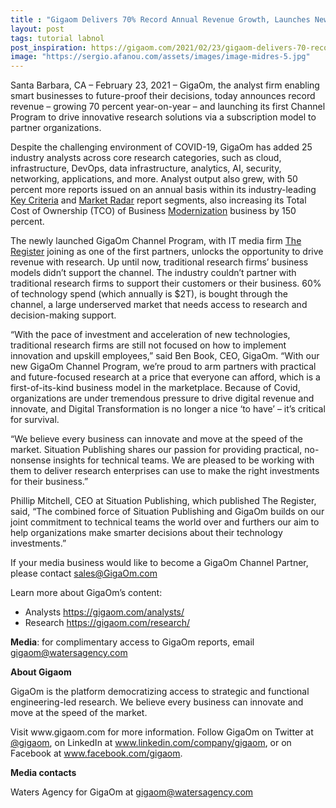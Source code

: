 ```yaml
---
title : "Gigaom Delivers 70% Record Annual Revenue Growth, Launches New Channel Program to Digital Enterprise and Business Markets"
layout: post
tags: tutorial labnol
post_inspiration: https://gigaom.com/2021/02/23/gigaom-delivers-70-record-annual-revenue-growth-launches-new-channel-program-to-digital-enterprise-and-business-markets/
image: "https://sergio.afanou.com/assets/images/image-midres-5.jpg"
---
```


<p>Santa Barbara, CA – February 23, 2021 – GigaOm, the analyst firm enabling smart businesses to future-proof their decisions, today announces record revenue – growing 70 percent year-on-year – and launching its first Channel Program to drive innovative research solutions via a subscription model to partner organizations.</p>
<p>Despite the challenging environment of COVID-19, GigaOm has added 25 industry analysts across core research categories, such as cloud, infrastructure, DevOps, data infrastructure, analytics, AI, security, networking, applications, and more. Analyst output also grew, with 50 percent more reports issued on an annual basis within its industry-leading <a href="https://gigaom.com/report/key-criteria-for-evaluating-data-virtualization/" target="_blank" rel="noopener noreferrer">Key Criteria</a> and <a href="https://gigaom.com/report/gigaom-radar-for-kubernetes-data-protection/" target="_blank" rel="noopener noreferrer">Market Radar</a> report segments, also increasing its Total Cost of Ownership (TCO) of Business <a href="https://gigaom.com/report/costs-and-benefits-of-net-application-migration-to-the-cloud/" target="_blank" rel="noopener noreferrer">Modernization</a> business by 150 percent.</p>
<p>The newly launched GigaOm Channel Program, with IT media firm <a href="https://www.theregister.com" target="_blank" rel="noopener noreferrer">The Register</a> joining as one of the first partners, unlocks the opportunity to drive revenue with research. Up until now, traditional research firms’ business models didn’t support the channel. The industry couldn’t partner with traditional research firms to support their customers or their business. 60% of technology spend (which annually is $2T), is bought through the channel, a large underserved market that needs access to research and decision-making support.</p>
<p>&#8220;With the pace of investment and acceleration of new technologies, traditional research firms are still not focused on how to implement innovation and upskill employees,&#8221; said Ben Book, CEO, GigaOm. &#8220;With our new GigaOm Channel Program, we’re proud to arm partners with practical and future-focused research at a price that everyone can afford, which is a first-of-its-kind business model in the marketplace. Because of Covid, organizations are under tremendous pressure to drive digital revenue and innovate, and Digital Transformation is no longer a nice &#8216;to have&#8217; &#8211; it’s critical for survival.</p>
<p>&#8220;We believe every business can innovate and move at the speed of the market. Situation Publishing shares our passion for providing practical, no-nonsense insights for technical teams. We are pleased to be working with them to deliver research enterprises can use to make the right investments for their business.&#8221;</p>
<p>Phillip Mitchell, CEO at Situation Publishing, which published The Register, said, &#8220;The combined force of Situation Publishing and GigaOm builds on our joint commitment to technical teams the world over and furthers our aim to help organizations make smarter decisions about their technology investments.&#8221;</p>
<p>If your media business would like to become a GigaOm Channel Partner, please contact <a href="mailto:sales@GigaOm.com">sales@GigaOm.com</a></p>
<p>Learn more about GigaOm’s content:</p>
<ul>
<li>Analysts <a href="https://gigaom.com/analysts/">https://gigaom.com/analysts/</a></li>
<li>Research <a href="https://gigaom.com/research/">https://gigaom.com/research/</a></li>
</ul>
<p><strong>Media</strong>: for complimentary access to GigaOm reports, email <a href="mailto:gigaom@watersagency.com" target="_blank" rel="noopener noreferrer">gigaom@watersagency.com</a></p>
<p><strong>About Gigaom</strong></p>
<p>GigaOm is the platform democratizing access to strategic and functional engineering-led research. We believe every business can innovate and move at the speed of the market.</p>
<p>Visit www.gigaom.com for more information. Follow GigaOm on Twitter at <a href="http://twitter.com/gigaom" target="_blank" rel="noopener noreferrer">@gigaom</a>, on LinkedIn at <a href="http://www.linkedin.com/company/gigaom" target="_blank" rel="noopener noreferrer">www.linkedin.com/company/gigaom</a>, or on Facebook at <a href="http://www.facebook.com/gigaom" target="_blank" rel="noopener noreferrer">www.facebook.com/gigaom</a>.</p>
<p><strong>Media contacts</strong></p>
<p>Waters Agency for GigaOm at <a href="mailto:gigaom@watersagency.com" target="_blank" rel="noopener noreferrer">gigaom@watersagency.com</a></p>

